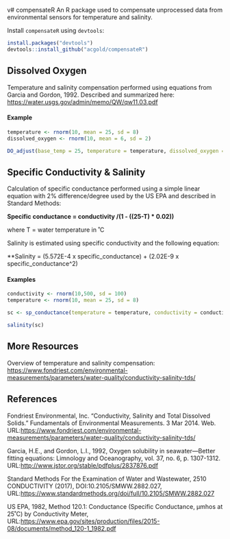 v# compensateR
An R package used to compensate unprocessed data from environmental sensors for temperature and salinity. 

Install `compensateR` using `devtools`:
```R
install.packages("devtools")
devtools::install_github("acgold/compensateR")
```
## Dissolved Oxygen
Temperature and salinity compensation performed using equations from Garcia and Gordon, 1992. Described and summarized here: https://water.usgs.gov/admin/memo/QW/qw11.03.pdf

#### Example
```R
temperature <- rnorm(10, mean = 25, sd = 8)
dissolved_oxygen <- rnorm(10, mean = 6, sd = 2)

DO_adjust(base_temp = 25, temperature = temperature, dissolved_oxygen = dissolved_oxygen)
```
## Specific Conductivity & Salinity
Calculation of specific conductance performed using a simple linear equation with 2% difference/degree used by the US EPA and described in Standard Methods:

**Specific conductance = conductivity /(1 - ((25-T) * 0.02))** 

where T = water temperature in ˚C 

Salinity is estimated using specific conductivity and the following equation:

**Salinity = (5.572E-4 x specific_conductance) + (2.02E-9 x specific_conductance^2)

#### Examples
```R
conductivity <- rnorm(10,500, sd = 100)
temperature <- rnorm(10, mean = 25, sd = 8)

sc <- sp_conductance(temperature = temperature, conductivity = conductivity)

salinity(sc)
```

## More Resources
Overview of temperature and salinity compensation: https://www.fondriest.com/environmental-measurements/parameters/water-quality/conductivity-salinity-tds/

## References
Fondriest Environmental, Inc. “Conductivity, Salinity and Total Dissolved Solids.” Fundamentals of Environmental Measurements. 3 Mar 2014. Web. URL:https://www.fondriest.com/environmental-measurements/parameters/water-quality/conductivity-salinity-tds/

Garcia, H.E., and Gordon, L.I., 1992, Oxygen solubility in seawater—Better fitting equations: Limnology and Oceanography, vol. 37, no. 6, p. 1307-1312. URL:http://www.jstor.org/stable/pdfplus/2837876.pdf

Standard Methods For the Examination of Water and Wastewater, 2510 CONDUCTIVITY (2017), DOI:10.2105/SMWW.2882.027, URL:https://www.standardmethods.org/doi/full/10.2105/SMWW.2882.027

US EPA, 1982, Method 120.1: Conductance (Specific Conductance, µmhos at 25˚C) by Conductivity Meter, URL:https://www.epa.gov/sites/production/files/2015-08/documents/method_120-1_1982.pdf
